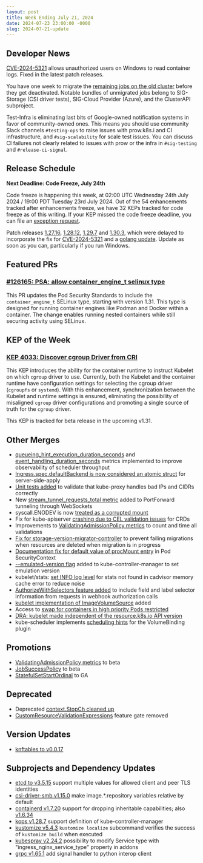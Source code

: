 ```yaml
---
layout: post
title: Week Ending July 21, 2024
date: 2024-07-23 23:00:00 -0000
slug: 2024-07-21-update
---
```


## Developer News

[CVE-2024-5321](https://github.com/kubernetes/kubernetes/issues/126161) allows unauthorized users on Windows to read container logs. Fixed in the latest patch releases.

You have one week to migrate the [remaining jobs on the old cluster](https://github.com/kubernetes/test-infra/blob/master/docs/job-migration-todo.md) before they get deactivated. Notable bundles of unmigrated jobs belong to SIG-Storage (CSI driver tests), SIG-Cloud Provider (Azure), and the ClusterAPI subproject.

Test-Infra is eliminating last bits of Google-owned notification systems in favor of community-owned ones.  This means you should use community Slack channels `#testing-ops` to raise issues with prow.k8s.i and CI infrastructure, and `#sig-scalability` for scale test issues. You can discuss CI failures not clearly related to issues with prow or the infra in `#sig-testing` and `#release-ci-signal`.

## Release Schedule

**Next Deadline: Code Freeze, July 24th**

Code freeze is happening this week, at 02:00 UTC Wednesday 24th July 2024 / 19:00 PDT Tuesday 23rd July 2024. Out of the 54 enhancements tracked after enhancements freeze, we have 32 KEPs tracked for code freeze as of this writing. If your KEP missed the code freeze deadline, you can file an [exception request](https://github.com/kubernetes/sig-release/blob/master/releases/EXCEPTIONS.md).

Patch releases [1.27.16](https://github.com/kubernetes/kubernetes/blob/master/CHANGELOG/CHANGELOG-1.27.md), [1.28.12](https://github.com/kubernetes/kubernetes/blob/master/CHANGELOG/CHANGELOG-1.28.md), [1.29.7](https://github.com/kubernetes/kubernetes/blob/master/CHANGELOG/CHANGELOG-1.29.md) and [1.30.3](https://github.com/kubernetes/kubernetes/blob/master/CHANGELOG/CHANGELOG-1.30.md), which were delayed to incorporate the fix for [CVE-2024-5321](https://github.com/kubernetes/kubernetes/issues/126161) and a [golang update](https://github.com/kubernetes/kubernetes/pull/125895).  Update as soon as you can, particularly if you run Windows.

## Featured PRs

### [#126165: PSA: allow container_engine_t selinux type](https://github.com/kubernetes/kubernetes/pull/126165)

This PR updates the Pod Security Standards to include the `container_engine_t` SELinux type, starting with version 1.31. This type is designed for running container engines like Podman and Docker within a container. The change enables running nested containers while still securing activity using SELinux.

## KEP of the Week
### [KEP 4033: Discover cgroup Driver from CRI](https://github.com/kubernetes/enhancements/tree/master/keps/sig-node/4033-group-driver-detection-over-cri)

This KEP introduces the ability for the container runtime to instruct Kubelet on which `cgroup` driver to use. Currently, both the Kubelet and the container runtime have configuration settings for selecting the cgroup driver (`cgroupfs` or `systemd`). With this enhancement, synchronization between the Kubelet and runtime settings is ensured, eliminating the possibility of misaligned `cgroup` driver configurations and promoting a single source of truth for the `cgroup` driver.

This KEP is tracked for beta release in the upcoming v1.31.

## Other Merges

* [queueing_hint_execution_duration_seconds](https://github.com/kubernetes/kubernetes/pull/126227) and [event_handling_duration_seconds](https://github.com/kubernetes/kubernetes/pull/125929) metrics implemented to improve observability of scheduler throughput
* [Ingress.spec.defaultBackend is now considered an atomic struct](https://github.com/kubernetes/kubernetes/pull/126207) for server-side-apply
* [Unit tests added](https://github.com/kubernetes/kubernetes/pull/126203) to validate that kube-proxy handles bad IPs and CIDRs correctly
* New [stream_tunnel_requests_total metric](https://github.com/kubernetes/kubernetes/pull/126187) added to PortForward tunneling through WebSockets
* syscall.ENODEV is now [treated as a corrupted mount](https://github.com/kubernetes/kubernetes/pull/126174)
* Fix for kube-apiserver [crashing due to CEL validation issues](https://github.com/kubernetes/kubernetes/pull/126167) for CRDs
* Improvements to [ValidatingAdmissionPolicy metrics](https://github.com/kubernetes/kubernetes/pull/126124) to count and time all validations
* [Fix for storage-version-migrator-controller](https://github.com/kubernetes/kubernetes/pull/126107) to prevent failing migrations when resources are deleted when migration is in progress
* [Documentation fix for default value of procMount entry](https://github.com/kubernetes/kubernetes/pull/125782) in Pod SecurityContext
* [--emulated-version flag](https://github.com/kubernetes/kubernetes/pull/125778) added to kube-controller-manager to set emulation version
* kubelet/stats: [set INFO log level](https://github.com/kubernetes/kubernetes/pull/125656) for stats not found in cadvisor memory cache error to reduce noise
* [AuthorizeWithSelectors feature added](https://github.com/kubernetes/kubernetes/pull/125571) to include field and label selector information from requests in webhook authorization calls
* [kubelet implementation of ImageVolumeSource](https://github.com/kubernetes/kubernetes/pull/125663) added
* Access to [swap for containers in high priority Pods restricted](https://github.com/kubernetes/kubernetes/pull/125277)
* [DRA: kubelet made independent of the resource.k8s.io API version](https://github.com/kubernetes/kubernetes/pull/125163)
* kube-scheduler implements [scheduling hints](https://github.com/kubernetes/kubernetes/pull/124961) for the VolumeBinding plugin

## Promotions

* [ValidatingAdmissionPolicy metrics](https://github.com/kubernetes/kubernetes/pull/126237) to beta
* [JobSuccessPolicy](https://github.com/kubernetes/kubernetes/pull/126067) to beta
* [StatefulSetStartOrdinal](https://github.com/kubernetes/kubernetes/pull/125374) to GA

## Deprecated

* Deprecated [context.StopCh cleaned up](https://github.com/kubernetes/kubernetes/pull/125661)
* [CustomResourceValidationExpressions](https://github.com/kubernetes/kubernetes/pull/126136) feature gate removed

## Version Updates

* [knftables to v0.0.17](https://github.com/kubernetes/kubernetes/pull/126277)

## Subprojects and Dependency Updates

* [etcd to v3.5.15](https://github.com/etcd-io/etcd/releases/tag/v3.5.15) support multiple values for allowed client and peer TLS identities
* [csi-driver-smb v1.15.0](https://github.com/kubernetes-csi/csi-driver-smb/releases/tag/v1.15.0) make image.*.repository variables relative by default
* [containerd v1.7.20](https://github.com/containerd/containerd/releases/tag/v1.7.20) support for dropping inheritable capabilities; also [v1.6.34](https://github.com/containerd/containerd/releases/tag/v1.6.34)
* [kops v1.28.7](https://github.com/kubernetes/kops/releases/tag/v1.28.7) support definition of kube-controller-manager
* [kustomize v5.4.3](https://github.com/kubernetes-sigs/kustomize/releases/tag/kustomize%2Fv5.4.3) `kustomize localize` subcommand verifies the success of `kustomize build` when executed
* [kubespray v2.24.2](https://github.com/kubernetes-sigs/kubespray/releases/tag/v2.24.2) possibility to modify Service type with "ingress_nginx_service_type" property in addons
* [grpc v1.65.1](https://github.com/grpc/grpc/releases/tag/v1.65.1) add signal handler to python interop client
